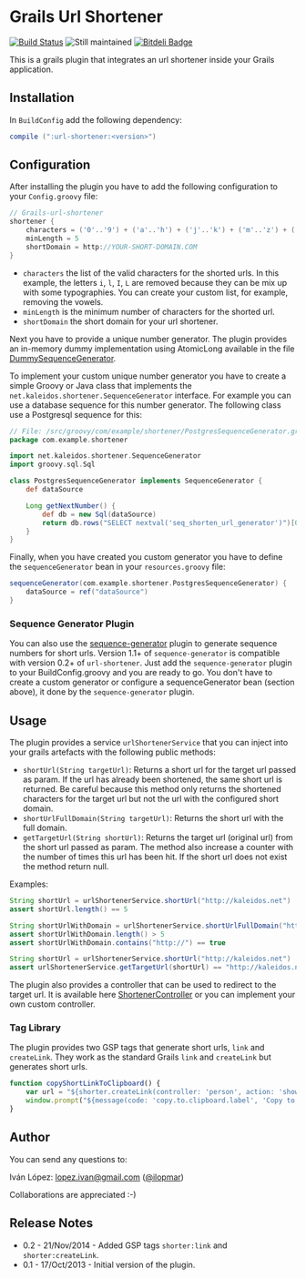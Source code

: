 Grails Url Shortener
====================

[![Build Status](https://drone.io/github.com/lmivan/grails-url-shortener/status.png)](https://drone.io/github.com/lmivan/grails-url-shortener/latest)
![Still maintained](http://stillmaintained.com/lmivan/grails-url-shortener.png "http://stillmaintained.com/lmivan/grails-url-shortener")
[![Bitdeli Badge](https://d2weczhvl823v0.cloudfront.net/lmivan/grails-url-shortener/trend.png)](https://bitdeli.com/free "Bitdeli Badge")

This is a grails plugin that integrates an url shortener inside your Grails application.


## Installation

In `BuildConfig` add the following dependency:

```groovy
compile (":url-shortener:<version>")
```


## Configuration

After installing the plugin you have to add the following configuration to your `Config.groovy` file:

```groovy
// Grails-url-shortener
shortener {
    characters = ('0'..'9') + ('a'..'h') + ('j'..'k') + ('m'..'z') + ('A'..'H') + ('J'..'K') + ('M'..'Z')
    minLength = 5
    shortDomain = http://YOUR-SHORT-DOMAIN.COM
}
```

- `characters` the list of the valid characters for the shorted urls. In this example, the letters `i`, `l`, `I`, `L` are removed because they can be mix up with some typographies. You can create your custom list, for example, removing the vowels.
- `minLength` is the minimum number of characters for the shorted url.
- `shortDomain` the short domain for your url shortener.

Next you have to provide a unique number generator. The plugin provides an in-memory dummy implementation using AtomicLong available in the file [DummySequenceGenerator](https://github.com/lmivan/grails-url-shortener/blob/master/src/groovy/net/kaleidos/shortener/generator/DummySequenceGenerator.groovy).


To implement your custom unique number generator you have to create a simple Groovy or Java class that implements the `net.kaleidos.shortener.SequenceGenerator` interface. For example you can use a database sequence for this number generator. The following class use a Postgresql sequence for this:

```groovy
// File: /src/groovy/com/example/shortener/PostgresSequenceGenerator.groovy
package com.example.shortener

import net.kaleidos.shortener.SequenceGenerator
import groovy.sql.Sql

class PostgresSequenceGenerator implements SequenceGenerator {
    def dataSource

    Long getNextNumber() {
        def db = new Sql(dataSource)
        return db.rows("SELECT nextval('seq_shorten_url_generator')")[0]['nextval']
    }
}
```

Finally, when you have created you custom generator you have to define the `sequenceGenerator` bean in your `resources.groovy` file:

```groovy
sequenceGenerator(com.example.shortener.PostgresSequenceGenerator) {
    dataSource = ref("dataSource")
}
```

### Sequence Generator Plugin

You can also use the [sequence-generator](http://grails.org/plugin/sequence-generator) plugin to generate sequence numbers for short urls.
Version 1.1+ of `sequence-generator` is compatible with version 0.2+ of `url-shortener`. Just add the `sequence-generator` plugin to
your BuildConfig.groovy and you are ready to go.
You don't have to create a custom generator or configure a sequenceGenerator bean (section above), it done by the `sequence-generator` plugin.

## Usage

The plugin provides a service `urlShortenerService` that you can inject into your grails artefacts with the following public methods:

- `shortUrl(String targetUrl)`: Returns a short url for the target url passed as param. If the url has already been shortened, the same short url is returned. Be careful because this method only returns the shortened characters for the target url but not the url with the configured short domain.
- `shortUrlFullDomain(String targetUrl)`: Returns the short url with the full domain.
- `getTargetUrl(String shortUrl)`: Returns the target url (original url) from the short url passed as param. The method also increase a counter with the number of times this url has been hit. If the short url does not exist the method return null.

Examples:

```groovy
String shortUrl = urlShortenerService.shortUrl("http://kaleidos.net")
assert shortUrl.length() == 5

String shortUrlWithDomain = urlShortenerService.shortUrlFullDomain("http://kaleidos.net")
assert shortUrlWithDomain.length() > 5
assert shortUrlWithDomain.contains("http://") == true

String shortUrl = urlShortenerService.shortUrl("http://kaleidos.net")
assert urlShortenerService.getTargetUrl(shortUrl) == "http://kaleidos.net"
```

The plugin also provides a controller that can be used to redirect to the target url. It is available here [ShortenerController](https://github.com/lmivan/grails-url-shortener/blob/master/grails-app/controllers/net/kaleidos/shortener/ShortenerController.groovy) or you can implement your own custom controller.

### Tag Library

The plugin provides two GSP tags that generate short urls, `link` and `createLink`. They work as the standard Grails `link` and `createLink` but generates short urls.

```javascript
function copyShortLinkToClipboard() {
    var url = "${shorter.createLink(controller: 'person', action: 'show', id: person.id, absolute: true)}";
    window.prompt("${message(code: 'copy.to.clipboard.label', 'Copy to clipboard: Ctrl+C, Enter')}", url);
}
```

## Author

You can send any questions to:

Iván López: lopez.ivan@gmail.com ([@ilopmar](https://twitter.com/ilopmar))

Collaborations are appreciated :-)


## Release Notes

* 0.2 - 21/Nov/2014 - Added GSP tags `shorter:link` and `shorter:createLink`.
* 0.1 - 17/Oct/2013 - Initial version of the plugin.
